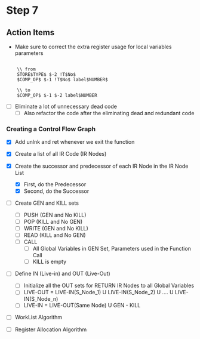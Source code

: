 # Step 7

## Action Items

*   Make sure to correct the extra register usage for local variables parameters
```

    \\ from 
    STORE$TYPE$ $-2 !T$No$
    $COMP_OP$ $-1 !T$No$ label$NUMBER$
    
    \\ to
    $COMP_OP$ $-1 $-2 label$NUMBER

```

- [ ]  Eliminate a lot of unnecessary dead code
    - [ ]  Also refactor the code after the eliminating dead and redundant code

### Creating a Control Flow Graph

- [x]   Add unlnk and ret whenever we exit the function
- [x]   Create a list of all IR Code (IR Nodes)

- [x]   Create the successor and predecessor of each IR Node in the IR Node List
    - [x]  First, do the Predecessor
    - [x]  Second, do the Successor

- [ ]   Create GEN and KILL sets
    - [ ]  PUSH (GEN and No KILL)
    - [ ]  POP (KILL and No GEN)
    - [ ]  WRITE (GEN and No KILL)
    - [ ]  READ (KILL and No GEN)
    - [ ]  CALL 
        - [ ]   All Global Variables in GEN Set, Parameters used in the Function Call
        - [ ]   KILL is empty

- [ ]   Define IN (Live-in) and OUT (Live-Out)
    - [ ]   Initialize all the OUT sets for RETURN IR Nodes to all Global Variables
    - [ ]   LIVE-OUT = LIVE-IN(S_Node_1) U LIVE-IN(S_Node_2) U .... U LIVE-IN(S_Node_n)
    - [ ]   LIVE-IN = LIVE-OUT(Same Node) U GEN - KILL
    
- [ ] WorkList Algorithm

- [ ] Register Allocation Algorithm